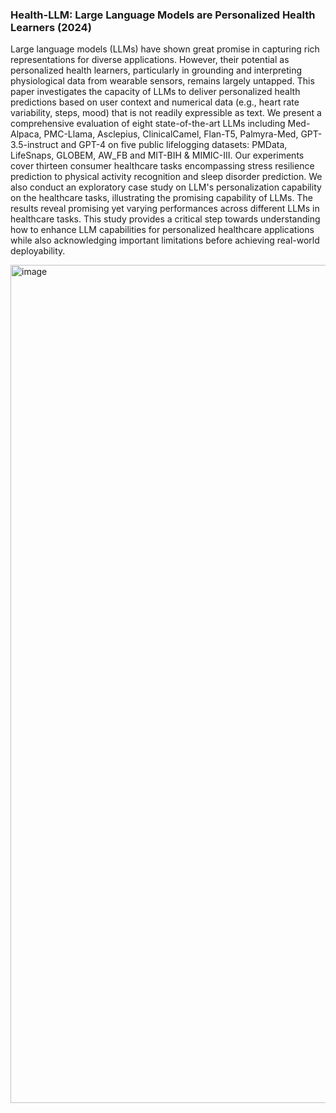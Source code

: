 
### Health-LLM: Large Language Models are Personalized Health Learners (2024)

Large language models (LLMs) have shown great promise in capturing rich representations for diverse applications. However, their potential as personalized health learners, particularly in grounding and interpreting physiological data from wearable sensors, remains largely untapped. This paper investigates the capacity of LLMs to deliver personalized health predictions based on user context and numerical data (e.g., heart rate variability, steps, mood) that is not readily expressible as text. We present a comprehensive evaluation of eight state-of-the-art LLMs including Med-Alpaca, PMC-Llama, Asclepius, ClinicalCamel, Flan-T5, Palmyra-Med, GPT-3.5-instruct and GPT-4 on five public lifelogging datasets: PMData, LifeSnaps, GLOBEM, AW\_FB and MIT-BIH \& MIMIC-III. Our experiments cover thirteen consumer healthcare tasks encompassing stress resilience prediction to physical activity recognition and sleep disorder prediction. We also conduct an exploratory case study on LLM's personalization capability on the healthcare tasks, illustrating the promising capability of LLMs. The results reveal promising yet varying performances across different LLMs in healthcare tasks. This study provides a critical step towards understanding how to enhance LLM capabilities for personalized healthcare applications while also acknowledging important limitations before achieving real-world deployability.

<img width="1341" alt="image" src="https://github.com/ybkim95/Health-LLM/assets/45308022/b55a277c-c8a8-46bc-956a-18a566cce5d0">
